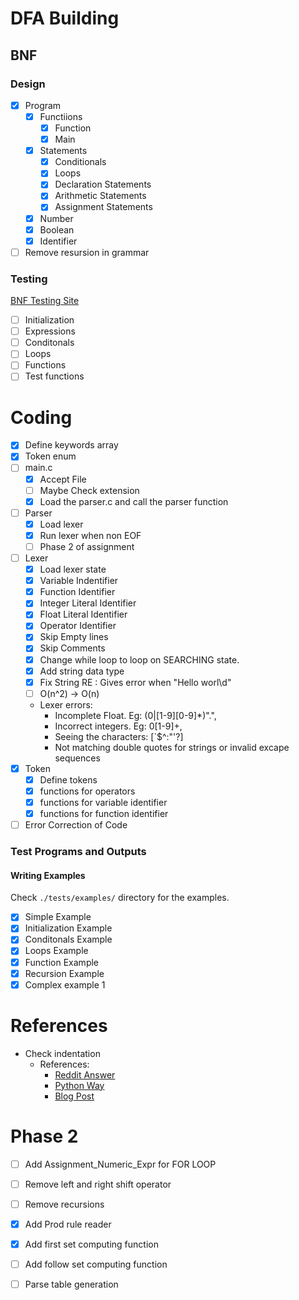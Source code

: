 # DFA Building
## BNF
### Design
- [x] Program
	- [x] Functiions
		- [x] Function
		- [x] Main
	- [x] Statements
		- [x] Conditionals
		- [x] Loops
		- [x] Declaration Statements
		- [x] Arithmetic Statements
		- [x] Assignment Statements
	- [x] Number
	- [x] Boolean
	- [x] Identifier
- [ ] Remove resursion in grammar

### Testing
[BNF Testing Site](https://mdkrajnak.github.io/ebnftest/)

- [ ] Initialization
- [ ] Expressions
- [ ] Conditonals
- [ ] Loops
- [ ] Functions
- [ ] Test functions

# Coding
- [x] Define keywords array
- [x] Token enum
- [ ] main.c
	- [x] Accept File
	- [ ] Maybe Check extension
	- [x] Load the parser.c and call the parser function
- [ ] Parser
	- [x] Load lexer
	- [x] Run lexer when non EOF
	- [ ] Phase 2 of assignment
- [ ] Lexer
	- [x] Load lexer state
	- [x] Variable Indentifier
	- [x] Function Identifier
	- [x] Integer Literal Identifier
	- [x] Float Literal Identifier
	- [x] Operator Identifier
	- [x] Skip Empty lines
	- [x] Skip Comments
	- [x] Change while loop to loop on SEARCHING state.
	- [x] Add string data type
	- [x] Fix String RE : Gives error when "Hello worl\d"
	- [ ] O(n^2) -> O(n)
	- Lexer errors:
		- Incomplete Float. Eg: (0|[1-9][0-9]*)".", 
		- Incorrect integers. Eg: 0[1-9]+, 
		- Seeing the characters: [`$^\:"'?]
		- Not matching double quotes for strings or invalid excape sequences
- [x] Token
	- [x] Define tokens
	- [x] functions for operators
	- [x] functions for variable identifier
	- [x] functions for function identifier
- [ ] Error Correction of Code
### Test Programs and Outputs
#### Writing Examples
Check `./tests/examples/` directory for the examples.
- [x] Simple Example
- [x] Initialization Example
- [x] Conditonals Example
- [x] Loops Example
- [x] Function Example
- [x] Recursion Example
- [x] Complex example 1

# References
- Check indentation
	- References:
		- [Reddit Answer](https://www.reddit.com/r/ProgrammingLanguages/comments/7gvdje/any_advice_on_how_to_implement_the_pythonindent/)
		- [Python Way](https://docs.python.org/3/reference/lexical_analysis.html#lexical-analysis)
		- [Blog Post](https://jayconrod.com/posts/101/how-python-parses-white-space)



# Phase 2
- [ ] Add Assignment_Numeric_Expr for FOR LOOP
- [ ] Remove left and right shift operator
- [ ] Remove recursions

- [x] Add Prod rule reader
- [x] Add first set computing function
- [ ] Add follow set computing function
- [ ] Parse table generation
